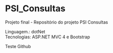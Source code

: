 PSI_Consultas
=============

Projeto final - Repositório do projeto PSI Consultas

Linguagem.: dotNet<br/>
Tecnologias: ASP.NET MVC 4 e Bootstrap




Teste Github

